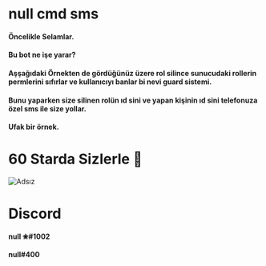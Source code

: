 # null cmd sms
#### Öncelikle Selamlar.
#### Bu bot ne işe yarar?
#### Aşşağıdaki Örnekten de gördüğünüz üzere rol silince sunucudaki rollerin permlerini sıfırlar ve kullanıcıyı banlar bi nevi guard sistemi.
#### Bunu yaparken size silinen rolün ıd sini ve yapan kişinin ıd sini telefonuza özel sms ile size yollar.
#### Ufak bir örnek.

# 60 Starda Sizlerle 💛

![Adsız](https://user-images.githubusercontent.com/60463845/126866975-7e05f862-9bbf-4bd3-b2cf-8317fa415a1b.png)

# Discord 
#### null ✬#1002
#### null#400
